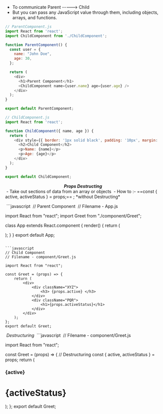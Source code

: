 - To communicate Parent -----> Child 
- But you can pass any JavaScript value through them, including objects, arrays, and functions.
```Javascript
// ParentComponent.js
import React from 'react';
import ChildComponent from './ChildComponent';

function ParentComponent() {
  const user = {
    name: "John Doe",
    age: 30,
  };

  return (
    <div>
      <h1>Parent Component</h1>
      <ChildComponent name={user.name} age={user.age} />
    </div>
  );
}

export default ParentComponent;

// ChildComponent.js
import React from 'react';

function ChildComponent({ name, age }) {
  return (
    <div style={{ border: '1px solid black', padding: '10px', margin: '10px' }}>
      <h2>Child Component</h2>
      <p>Name: {name}</p>
      <p>Age: {age}</p>
    </div>
  );
}

export default ChildComponent;
```

<center><b><i>Props Destructing</i></b></center>
 - Take out sections of data from an array or objects
 - How to :- ==const { active, activeStatus } = props;==
;
*without Destructing*

 ```javascript
 // Parent Component
 // Filename - App.js

import React from "react";
import Greet from "./component/Greet";

class App extends React.component {
    render() {
        return (
            <div className="App">
                <Greet active="KAPIL GARG" activeStatus="CSE" />
            </div>
        );
    }
}
export default App;

```

```javascript
// Child Component
// Filename - component/Greet.js

import React from "react";

const Greet = (props) => {
    return (
        <div>
            <div className="XYZ">
                <h3> {props.active} </h3>
            </div>
            <div className="PQR">
                <h1>{props.activeStatus}</h1>
            </div>
        </div>
    );
};
export default Greet;

```
 *Destructuring*
 ```javascript
 // Filename - component/Greet.js

import React from "react";

const Greet = (props) => {
    // Destructuring
    const { active, activeStatus } = props;
    return (
        <div>
            <div className="XYZ">
                <h3> {active} </h3>
            </div>
            <div className="PQR">
                <h1>{activeStatus}</h1>
            </div>
        </div>
    );
};
export default Greet;

```
 